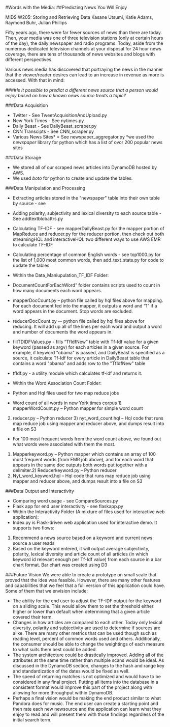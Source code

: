 #Words with the Media:
##Predicting News You Will Enjoy

MIDS W205: Storing and Retrieving Data
Kasane Utsumi, Katie Adams, Raymond Buhr, Julian Phillips


Fifty years ago, there were far fewer sources of news than there are today. Then, your media was one of three television stations (only at certain hours of the day), the daily newspaper and radio programs. Today, aside from the numerous dedicated television channels at your disposal for 24 hour news coverage, there are tens of thousands of news websites and blogs with different perspectives.

Various news media has discovered that portraying the news in the manner that the viewer/reader desires can lead to an increase in revenue as more is accessed. With that in mind:

####*Is it possible to predict a different news source that a person would enjoy based on how a known news source treats a topic?*



###Data Acquisition
- Twitter - See TweetAcquisitionAndUpload.py
- New York Times - See nytimes.py
- Daily Beast - See DailyBeast_scraper.py
- CNN Transcipts - See CNN_scraper.py
- Various News Sites* = See newspaper_aggregator.py
  *we used the *newspaper* library for python which has a list of ovor 200 popular news sites
  
###Data Storage
- We stored all of our scraped news articles into DynamoDB hosted by AWS.
- We used *boto* for python to create and update the tables.

###Data Manipulation and Processing
- Extracting articles stored in the "newspaper" table into their own table by source - see 
- Adding polarity, subjectivity and lexical diversity to each source table - See addtextblobattrs.py
- Calculating TF-IDF - see mapperDailyBeast.py for the mapper portion of MapReduce and reducer.py for the reducer portion, then check out both streamingHQL and interactiveHQL two different ways to use AWS EMR to calculate TF-IDF
- Calculating percentage of common English words - see top1000.py for the list of 1,000 most common words, then add_text_stats.py for code to update the tables

- Within the Data_Maniupulation_TF_IDF Folder:
- DocumentCountForEachWord” folder contains scripts used to count in how many documents each word appears. 
- mapperDocCount.py – python file called by hql files above for mapping. For each document fed into the mapper, it outputs a word and “1” if a word appears in the document. Stop words are excluded. 
- reducerDocCount.py  -- python file called by hql files above for reducing. It will add up all of the lines per each word and output a word and number of documents the word appears in. 
- fillTDIDFValues.py -  fills “TfIdfNew” table with Tf-Idf value for a given keyword (passed as argv) for each articles in a given source. For example, if keyword "obama" is passed, and DailyBeast is specified as a source, it calculate Tf-Idf for every article in DailyBeast table that contains a word "obama" and adds row to the  "TfIdfNew" table
- tfIdf.py - a utility module which calculates tf-idf and returns it. 

- Within the Word Association Count Folder:
- Python and Hql files used for two map reduce jobs
- Word count of all words in new York times corpus 1)	mapperWordCount.py – Python mapper for simple word count
2)	reducer.py – Python reducer 3)	nyt_word_count.hql – Hql code that runs map reduce job using mapper and reducer above, and dumps result into a file on S3
- For 100 most frequent words from the word count above, we found out what words were associated with them the most. 
1)	Mapperkeyword.py – Python mapper which contains an array of 100 most frequent words (from EMR job above), and for each word that appears in the same doc outputs both words put together with a delimiter.2)	Reducerkeyword.py – Python reducer
3)	Nyt_word_keyword.hql – Hql code that runs map reduce job using mapper and reducer above, and dumps result into a file on S3





###Data Output and Interactivity
- Comparing word usage - see CompareSources.py
- Flask app for end user interactivity - see flaskapp.py
- Within the Interactivity Folder (A mixture of files used for interactive web application):
- Index.py is Flask-driven web application used for interactive demo.  It supports two flows:
1) Recommend a news source based on a keyword and current news source a user reads
2) Based on the keyword entered, it will output average subjectivity, polarity, lexical diversity and article count of all articles (in which keyword id relevant enough per Tf-Idf value) from each source in a bar chart format. Bar chart was created using D3



###Future Vision
We were able to create a prototype on small scale that proved that the idea was feasible. However, there are many other features and capabilities that we feel that a full version of this application could have. Some of them that we envision include:
- The ability for the end user to adjust the TF-IDF output for the keyword on a sliding scale. This would allow them to set the threshold either higher or lower than default when determining that a given article covered their term. 
- Changes in how articles are compared to each other. Today only lexical diversity, polarity and subjectivity are used to determine if sources are alike. There are many other metrics that can be used though such as reading level, percent of common words used and others. Additionally, the consumer should be able to change the weightings of each measure to what suits them best could be added.
- The system architecture could be drastically improved. Adding all of the attributes at the same time rather than multiple scans would be ideal. As discussed in the DynamoDB section, changes to the hash and range key and standardization of the dates would be fixed as well.
- The speed of returning matches is not optimized and would have to be considered in any final project. Putting all items into the database in a consistent format would improve this part of the project along with allowing for more throughput within DynamoDB.
- Perhaps a final vision would be making the end product similar to what Pandora does for music. The end user can create a starting point and then rate each new newsource and the application can learn what they enjoy to read and will present them with those findings regardless of the initial search term.


